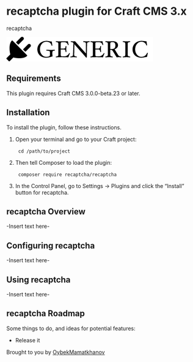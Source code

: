 # recaptcha plugin for Craft CMS 3.x

recaptcha

![Screenshot](resources/img/plugin-logo.png)

## Requirements

This plugin requires Craft CMS 3.0.0-beta.23 or later.

## Installation

To install the plugin, follow these instructions.

1. Open your terminal and go to your Craft project:

        cd /path/to/project

2. Then tell Composer to load the plugin:

        composer require recaptcha/recaptcha

3. In the Control Panel, go to Settings → Plugins and click the “Install” button for recaptcha.

## recaptcha Overview

-Insert text here-

## Configuring recaptcha

-Insert text here-

## Using recaptcha

-Insert text here-

## recaptcha Roadmap

Some things to do, and ideas for potential features:

* Release it

Brought to you by [OybekMamatkhanov](https://github.com/OybekMamatkhanov/)
